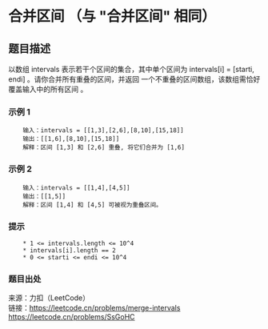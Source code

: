 # 合并区间 （与 "合并区间" 相同）

## 题目描述

以数组 intervals 表示若干个区间的集合，其中单个区间为 intervals[i] = [starti, endi] 。请你合并所有重叠的区间，并返回 一个不重叠的区间数组，该数组需恰好覆盖输入中的所有区间 。

### 示例 1

```text
    输入：intervals = [[1,3],[2,6],[8,10],[15,18]]
    输出：[[1,6],[8,10],[15,18]]
    解释：区间 [1,3] 和 [2,6] 重叠, 将它们合并为 [1,6]
```

### 示例 2

```text
    输入：intervals = [[1,4],[4,5]]
    输出：[[1,5]]
    解释：区间 [1,4] 和 [4,5] 可被视为重叠区间。
```

### 提示

```text
    * 1 <= intervals.length <= 10^4
    * intervals[i].length == 2
    * 0 <= starti <= endi <= 10^4
```

### 题目出处

来源：力扣（LeetCode）  
链接：<https://leetcode.cn/problems/merge-intervals>  
      <https://leetcode.cn/problems/SsGoHC>
